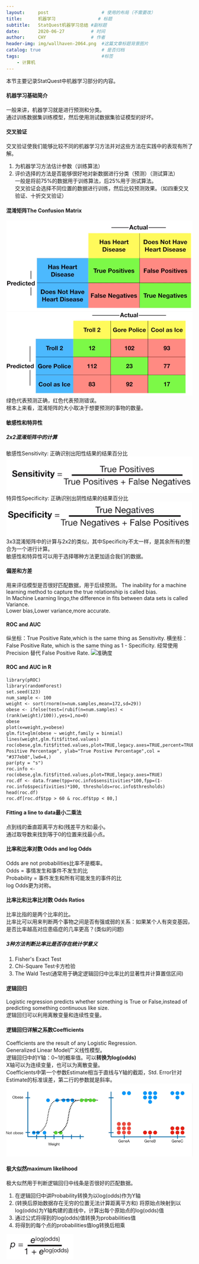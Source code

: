 ```yaml
---
layout:     post   				    # 使用的布局（不需要改）
title:      机器学习				# 标题 
subtitle:   StatQuest机器学习总结 #副标题
date:       2020-06-27			# 时间
author:     CHY					# 作者
header-img: img/wallhaven-2064.png 	#这篇文章标题背景图片
catalog: true 						# 是否归档
tags:								#标签
    - 计算机
---
```

本节主要记录StatQuest中机器学习部分的内容。

#### 机器学习基础简介
一般来讲，机器学习就是进行预测和分类。<br>
通过训练数据集训练模型，然后使用测试数据集验证模型的好坏。<br>

#### 交叉验证
交叉验证使我们能够比较不同的机器学习方法并对这些方法在实践中的表现有所了解。<br>
1. 为机器学习方法估计参数（训练算法）
2. 评价选择的方法是否能够很好地对新数据进行分类（预测）（测试算法）<br>
一般是将前75%的数据用于训练算法，后25%用于测试算法。<br>
交叉验证会选择不同位置的数据进行训练，然后比较预测效果。（如四重交叉验证、十折交叉验证）

#### 混淆矩阵The Confusion Matrix
![简单混淆矩阵](https://github.com/chenhongyubio/chenhongyubio.github.io/raw/master/img/简单混淆矩阵.png)
![复杂混淆矩阵](https://github.com/chenhongyubio/chenhongyubio.github.io/raw/master/img/复杂混淆矩阵.png)
绿色代表预测正确，红色代表预测错误。<br>
根本上来看，混淆矩阵的大小取决于想要预测的事物的数量。<br>

#### 敏感性和特异性
##### 2x2混淆矩阵中的计算
敏感性Sensitivity: 正确识别出阳性结果的结果百分比
![敏感性](https://github.com/chenhongyubio/chenhongyubio.github.io/raw/master/img/Sensitivity.png)
特异性Specificity: 正确识别出阴性结果的结果百分比
![特异性](https://github.com/chenhongyubio/chenhongyubio.github.io/raw/master/img/Specificity.png)
3x3混淆矩阵中的计算与2x2的类似，其中Specificity不太一样，是其余所有的整合为一个进行计算。<br>
敏感性和特异性可以用于选择哪种方法更加适合我们的数据。

#### 偏差和方差
用来评估模型是否很好匹配数据，用于后续预测。
The inability for a machine learning method to capture the true relationship is called bias.<br>
In Machine Learning lingo,the difference in fits between data sets is called Variance.<br>
Lower bias,Lower variance,more accurate.

#### ROC and AUC
纵坐标：True Positive Rate,which is the same thing as Sensitivity.
横坐标：False Positive Rate, which is the same thing as 1 - Specificity.
经常使用Precision 替代 False Positive Rate.
![准确度](https://github.com/chenhongyubio/chenhongyubio.github.io/raw/master/Precision.png)

#### ROC and AUC in R
```
library(pROC)
library(randomForest)
set.seed(123)
num_sample <- 100
weight <- sort(rnorm(n=num.samples,mean=172,sd=29))
obese <- ifelse(test=(rubif(n=num.samples) < (rank(weight)/100)),yes=1,no=0)
obese
plot(x=weight,y=obese)
glm.fit=glm(obese ~ weight,family = binmial)
lines(weight,glm.fit$fitted.values)
roc(obese,glm.fit$fitted.values,plot=TRUE,legacy.axes=TRUE,percent=TRUE,xlab="False Positive Percentage", ylab="True Postive Percentage",col = "#377eb8",lwd=4,)
par(pty = "s")
roc.info <- roc(obese,glm.fit$fitted.values,plot=TRUE,legacy.axes=TRUE)
roc.df <- data.frame(tpp=roc.info$sensitivities*100,fpp=(1-roc.info$specifivities)*100, thresholds=roc.info$thresholds)
head(roc.df)
roc.df[roc.df$tpp > 60 & roc.df$tpp < 80,]
```

#### Fitting a line to data最小二乘法
点到线的垂直距离平方和(残差平方和)最小。<br>
通过取导数来找到等于0的位置来找最小点。

#### 比率和比率对数 Odds and log Odds
Odds are not probabilities比率不是概率。<br>
Odds = 事情发生和事件不发生的比 <br>
Probability = 事件发生和所有可能发生的事件的比 <br>
log Odds更为对称。<br>

#### 比率比和比率比对数 Odds Ratios
比率比指的是两个比率的比。<br>
比率比可以用来判断两个事物之间是否有强或弱的关系：如果某个人有突变基因，是否比率越高对应患癌症的几率更高？(类似的问题)<br>
##### 3种方法判断比率比是否存在统计学意义
1. Fisher's Exact Test
2. Chi-Square Test卡方检验
3. The Wald Test(通常用于确定逻辑回归中比率比的显著性并计算置信区间)

#### 逻辑回归
Logistic regression predicts whether something is True or False,instead of predicting something continuous like size.<br>
逻辑回归可以利用离散变量和连续性变量。

#### 逻辑回归详解之系数Coefficients
Coefficients are the result of any Logistic Regression.<br>
Generalized Linear Model广义线性模型。<br>
逻辑回归中的Y轴：0~1的概率值。可以**转换为log(odds)**<br>
X轴可以为连续变量，也可以为离散变量。<br>
Coefficients中第一个参数Estimate相当于直线与Y轴的截距，Std. Error针对Estimate的标准误差，第二行的参数就是斜率。<br>
![两种变量](https://github.com/chenhongyubio/chenhongyubio.github.io/raw/master/img/逻辑回归Coefficients.png)

#### 极大似然maximum likelihood
极大似然用于判断逻辑回归中线条是否很好的匹配数据。
1. 在逻辑回归中讲Probability转换为以log(odds)作为Y轴
2. (转换后原始数据存在无穷的位置无法计算距离平方和) 将原始点映射到以log(odds)为Y轴构建的直线中，计算出每个原始点的log(odds)值
3. 通过公式将得到的log(odds)值转换为probabilities值
4. 将得到的每个点的probabilities值log转换后相乘

![两种变量](https://github.com/chenhongyubio/chenhongyubio.github.io/raw/master/img/逻辑回归--极大似然1.png)

